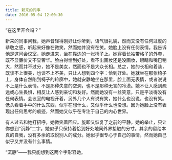 ```yaml
---
title: 新来的同事
date: 2016-05-04 12:00:30
---
```


“在这里开会吗？”

新来的同事问我，她声音轻得刚好让你听到，语气很礼貌，然而又没有任何过度的恭敬之感，听起来好像在微笑，然而她并没有在笑。她脸上没有任何表情。我告诉他是这间会议室，她走进来，坐在靠边的一张椅子上。她穿着长袖带格子的外套，既不显廉价又不显奢华。脸白得恰到好处，看不出画妆还是没画妆，眼睛和嘴巴稍大，然而并不过分，她不是美女，然而也不是大众长相。总之，她的长相和着装，既谈不上很美，也谈不上不美，只让人想到四个字：恰到好处。她就坐在那张椅子上，身体自然陷到椅子的轮廓中，她就安静地坐在那里，脸上面无表情，或者说说不上是什么表情。不是那种失意的空洞，也不是那种无言的冷漠。她不让人感到疏远或心生畏惧，相反让人感到亲切和友好。然而她没有一丝笑意，只是平淡得没有任何表情。会议室的电视开着，另外几个人有说有笑，她什么也没说，也没有笑。低头看着手中的什么东西，似乎在想什么，又似乎什么也没想。因为她脸上没有表现出任何思考的痕迹，然而她又似乎在专注于自己的内心世界。

有人过去和她打招呼，她微笑着回应。旋即又恢复了之前的平静，她的举止，只让你想到“沉静”二字。她似乎只保持着恰到好处地同外界接触的分寸。其余的留给本真的自我，没有多余的取悦别人的成分。她似乎很专心于自己的事情，然而她自己似乎又并没有什么事情。

“沉静”——我只能想到这两个字形容她。